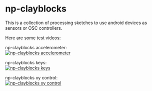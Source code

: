 np-clayblocks
==============
This is a collection of processing sketches to use android devices as sensors or OSC controllers.

Here are some test videos:

np-clayblocks accelerometer:   
[![np-clayblocks accelerometer](https://i.vimeocdn.com/video/655229823_640.webp)](https://vimeo.com/233808963 "np-clayblocks accelerometer")

np-clayblocks keys:   
[![np-clayblocks keys](https://i.vimeocdn.com/video/492707222_640.webp)](https://vimeo.com/108844525 "np-clayblocks keys")

np-clayblocks xy control:   
[![np-clayblocks xy control](https://i.vimeocdn.com/video/492704537_640.webp)](https://vimeo.com/108881498 "np-clayblocks xy control")
